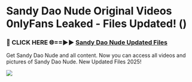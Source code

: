 # Sandy Dao Nude Original Videos 0nlyFans Leaked - Files Updated! ()

<h3>🔴 CLICK HERE 🌐==►► <a href="https://tinyurl.com/2p9ay9w9" rel="nofollow">Sandy Dao Nude Updated Files</a></h3>

Get Sandy Dao Nude and all content. Now you can access all videos and pictures of Sandy Dao Nude. New Updated Files 2025!

[![](https://i.imgur.com/KQgVmj3.gif)](https://tinyurl.com/2p9ay9w9)
